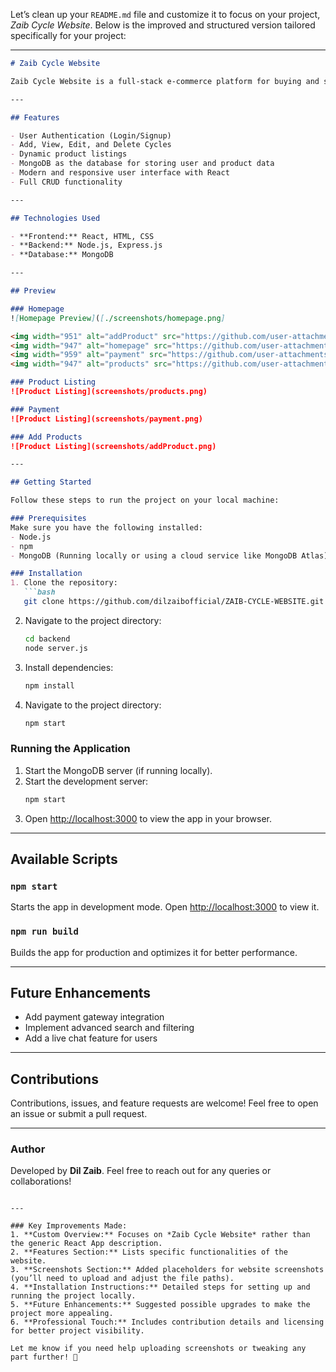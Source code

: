 Let’s clean up your `README.md` file and customize it to focus on your project, *Zaib Cycle Website*. Below is the improved and structured version tailored specifically for your project:

---

```markdown
# Zaib Cycle Website

Zaib Cycle Website is a full-stack e-commerce platform for buying and selling bicycles. Built using **React**, **MongoDB**, **HTML**, and **CSS**, this dynamic website allows users to create accounts, add bicycles for sale, and purchase available bicycles.

---

## Features

- User Authentication (Login/Signup)
- Add, View, Edit, and Delete Cycles
- Dynamic product listings
- MongoDB as the database for storing user and product data
- Modern and responsive user interface with React
- Full CRUD functionality

---

## Technologies Used

- **Frontend:** React, HTML, CSS
- **Backend:** Node.js, Express.js
- **Database:** MongoDB

---

## Preview

### Homepage
![Homepage Preview]([./screenshots/homepage.png]

<img width="951" alt="addProduct" src="https://github.com/user-attachments/assets/d52e0e4b-855a-4e06-847c-2c13010840c2" />
<img width="947" alt="homepage" src="https://github.com/user-attachments/assets/a44a38f1-0cd2-4b5a-8bf3-a5214f83c437" />
<img width="959" alt="payment" src="https://github.com/user-attachments/assets/5ff2e8db-453a-40c0-9073-ef4092b580a0" />
<img width="947" alt="products" src="https://github.com/user-attachments/assets/d95b6d41-a725-4a4b-b721-97bdae791c72" />

### Product Listing
![Product Listing](screenshots/products.png)

### Payment
![Product Listing](screenshots/payment.png)

### Add Products
![Product Listing](screenshots/addProduct.png)

---

## Getting Started

Follow these steps to run the project on your local machine:

### Prerequisites
Make sure you have the following installed:
- Node.js
- npm
- MongoDB (Running locally or using a cloud service like MongoDB Atlas)

### Installation
1. Clone the repository:
   ```bash
   git clone https://github.com/dilzaibofficial/ZAIB-CYCLE-WEBSITE.git
   ```
2. Navigate to the project directory:
   ```bash
   cd backend
   node server.js

   ```
3. Install dependencies:
   ```bash
   npm install
   ```
4. Navigate to the project directory:
   ```bash
   npm start

### Running the Application
1. Start the MongoDB server (if running locally).
2. Start the development server:
   ```bash
   npm start
   ```
3. Open [http://localhost:3000](http://localhost:3000) to view the app in your browser.

---

## Available Scripts

### `npm start`
Starts the app in development mode. Open [http://localhost:3000](http://localhost:3000) to view it.

### `npm run build`
Builds the app for production and optimizes it for better performance.

---

## Future Enhancements

- Add payment gateway integration
- Implement advanced search and filtering
- Add a live chat feature for users

---

## Contributions

Contributions, issues, and feature requests are welcome! Feel free to open an issue or submit a pull request.


---

### Author

Developed by **Dil Zaib**. Feel free to reach out for any queries or collaborations!
```

---

### Key Improvements Made:
1. **Custom Overview:** Focuses on *Zaib Cycle Website* rather than the generic React App description.
2. **Features Section:** Lists specific functionalities of the website.
3. **Screenshots Section:** Added placeholders for website screenshots (you’ll need to upload and adjust the file paths).
4. **Installation Instructions:** Detailed steps for setting up and running the project locally.
5. **Future Enhancements:** Suggested possible upgrades to make the project more appealing.
6. **Professional Touch:** Includes contribution details and licensing for better project visibility.

Let me know if you need help uploading screenshots or tweaking any part further! 🚀
